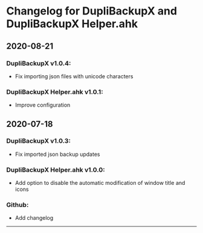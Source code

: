 # Changelog for DupliBackupX and DupliBackupX Helper.ahk

## **2020-08-21**

### DupliBackupX v1.0.4:
- Fix importing json files with unicode characters

### DupliBackupX Helper.ahk v1.0.1:
- Improve configuration

## **2020-07-18**

### DupliBackupX v1.0.3:
- Fix imported json backup updates

### DupliBackupX Helper.ahk v1.0.0:
- Add option to disable the automatic modification of window title and icons

### Github:
- Add changelog

---